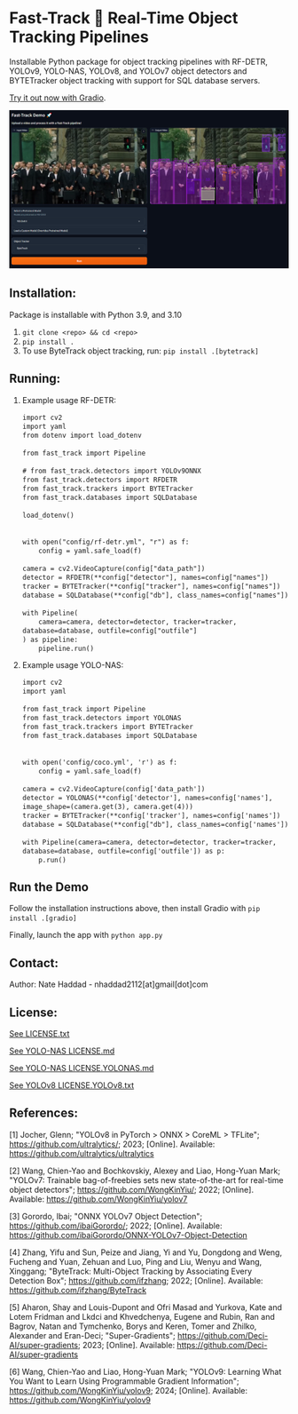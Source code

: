 # Fast-Track 🚀 Real-Time Object Tracking Pipelines

Installable Python package for object tracking pipelines with RF-DETR, YOLOv9, YOLO-NAS, YOLOv8, and YOLOv7 object detectors and BYTETracker object tracking with support for SQL database servers.

[Try it out now with Gradio](#run-the-demo).

![Try out the Gradio Demo!](media/gradio_demo.png)

## Installation:

Package is installable with Python 3.9, and 3.10

1. `git clone <repo> && cd <repo>`
1. `pip install .`
1. To use ByteTrack object tracking, run: `pip install .[bytetrack]`

## Running:

1. Example usage RF-DETR:
    ```
    import cv2
    import yaml
    from dotenv import load_dotenv

    from fast_track import Pipeline

    # from fast_track.detectors import YOLOv9ONNX
    from fast_track.detectors import RFDETR
    from fast_track.trackers import BYTETracker
    from fast_track.databases import SQLDatabase

    load_dotenv()


    with open("config/rf-detr.yml", "r") as f:
        config = yaml.safe_load(f)

    camera = cv2.VideoCapture(config["data_path"])
    detector = RFDETR(**config["detector"], names=config["names"])
    tracker = BYTETracker(**config["tracker"], names=config["names"])
    database = SQLDatabase(**config["db"], class_names=config["names"])

    with Pipeline(
        camera=camera, detector=detector, tracker=tracker, database=database, outfile=config["outfile"]
    ) as pipeline:
        pipeline.run()
    ```

1. Example usage YOLO-NAS:
    ```
    import cv2
    import yaml

    from fast_track import Pipeline
    from fast_track.detectors import YOLONAS
    from fast_track.trackers import BYTETracker
    from fast_track.databases import SQLDatabase


    with open('config/coco.yml', 'r') as f:
        config = yaml.safe_load(f)

    camera = cv2.VideoCapture(config['data_path'])
    detector = YOLONAS(**config['detector'], names=config['names'], image_shape=(camera.get(3), camera.get(4)))
    tracker = BYTETracker(**config['tracker'], names=config['names'])
    database = SQLDatabase(**config["db"], class_names=config['names'])

    with Pipeline(camera=camera, detector=detector, tracker=tracker, database=database, outfile=config['outfile']) as p:
        p.run()
    ```

## Run the Demo

Follow the installation instructions above, then install Gradio with `pip install .[gradio]`

Finally, launch the app with `python app.py`

## Contact:
Author: Nate Haddad - nhaddad2112[at]gmail[dot]com

## License:
[See LICENSE.txt](LICENSE.txt)

[See YOLO-NAS LICENSE.md](fast_track/object_detection/third_party/yolo_nas/LICENSE.md)

[See YOLO-NAS LICENSE.YOLONAS.md](LICENSE.YOLONAS.md)

[See YOLOv8 LICENSE.YOLOv8.txt](LICENSE.YOLOv8.txt)

## References:
[1] Jocher, Glenn; "YOLOv8 in PyTorch > ONNX > CoreML > TFLite"; https://github.com/ultralytics/; 2023; [Online]. Available: https://github.com/ultralytics/ultralytics 

[2] Wang, Chien-Yao and Bochkovskiy, Alexey and Liao, Hong-Yuan Mark; "YOLOv7: Trainable bag-of-freebies sets new state-of-the-art for real-time object detectors"; https://github.com/WongKinYiu/; 2022; [Online]. Available: https://github.com/WongKinYiu/yolov7

[3] Gorordo, Ibai; "ONNX YOLOv7 Object Detection"; https://github.com/ibaiGorordo/; 2022; [Online]. Available: https://github.com/ibaiGorordo/ONNX-YOLOv7-Object-Detection

[4] Zhang, Yifu and Sun, Peize and Jiang, Yi and Yu, Dongdong and Weng, Fucheng and Yuan, Zehuan and Luo, Ping and Liu, Wenyu and Wang, Xinggang; "ByteTrack: Multi-Object Tracking by Associating Every Detection Box"; https://github.com/ifzhang; 2022; [Online]. Available: https://github.com/ifzhang/ByteTrack

[5] Aharon, Shay and Louis-Dupont and Ofri Masad and Yurkova, Kate and Lotem Fridman and Lkdci and Khvedchenya, Eugene and Rubin, Ran and Bagrov, Natan and Tymchenko, Borys and Keren, Tomer and Zhilko, Alexander and Eran-Deci; "Super-Gradients"; https://github.com/Deci-AI/super-gradients; 2023; [Online]. Available: https://github.com/Deci-AI/super-gradients

[6] Wang, Chien-Yao and Liao, Hong-Yuan Mark; "YOLOv9: Learning What You Want to Learn Using Programmable Gradient Information"; https://github.com/WongKinYiu/yolov9; 2024; [Online]. Available: https://github.com/WongKinYiu/yolov9

